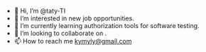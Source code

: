 - 👋 Hi, I’m @taty-TI
- 👀 I’m interested in new job opportunities.
- 🌱 I’m currently learning  authorization tools for software testing.
- 💞️ I’m looking to collaborate on .
- 📫 How to reach me kymyly@gmail.com

<!---
taty-TI/taty-TI is a ✨ special ✨ repository because its `README.md` (this file) appears on your GitHub profile.
You can click the Preview link to take a look at your changes.
--->
